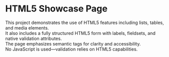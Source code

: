 # HTML5 Showcase Page

This project demonstrates the use of HTML5 features including lists, tables, and media elements.  
It also includes a fully structured HTML5 form with labels, fieldsets, and native validation attributes.  
The page emphasizes semantic tags for clarity and accessibility.  
No JavaScript is used—validation relies on HTML5 capabilities.  
